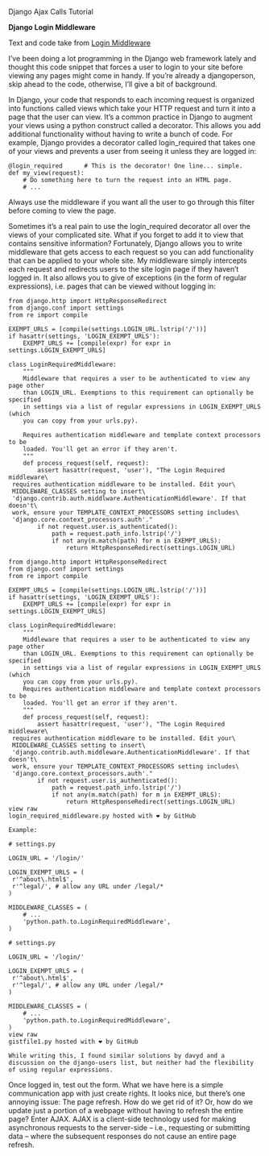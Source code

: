 Django Ajax Calls Tutorial

**Django Login Middleware**
 
 Text and code take from [Login Middleware](http://onecreativeblog.com/post/59051248/django-login-required-middleware)
 
 I’ve been doing a lot programming in the Django web framework lately and thought this code snippet that forces a user to login to your site before viewing any pages might come in handy. If you’re already a djangoperson, skip ahead to the code, otherwise, I’ll give a bit of background.

In Django, your code that responds to each incoming request is organized into functions called views which take your HTTP request and turn it into a page that the user can view. It’s a common practice in Django to augment your views using a python construct called a decorator. This allows you add additional functionality without having to write a bunch of code. For example, Django provides a decorator called login_required that takes one of your views and prevents a user from seeing it unless they are logged in:

    @login_required      # This is the decorator! One line... simple.
    def my_view(request):
        # Do something here to turn the request into an HTML page.
        # ...

Always use the middleware if you want all the user to go through this filter before coming to view the page.

Sometimes it’s a real pain to use the login_required decorator all over the views of your complicated site. What if you forget to add it to view that contains sensitive information? Fortunately, Django allows you to write middleware that gets access to each request so you can add functionality that can be applied to your whole site. My middleware simply intercepts each request and redirects users to the site login page if they haven’t logged in. It also allows you to give of exceptions (in the form of regular expressions), i.e. pages that can be viewed without logging in:

    from django.http import HttpResponseRedirect
    from django.conf import settings
    from re import compile
    
    EXEMPT_URLS = [compile(settings.LOGIN_URL.lstrip('/'))]
    if hasattr(settings, 'LOGIN_EXEMPT_URLS'):
        EXEMPT_URLS += [compile(expr) for expr in settings.LOGIN_EXEMPT_URLS]
    
    class LoginRequiredMiddleware:
        """
        Middleware that requires a user to be authenticated to view any page other
        than LOGIN_URL. Exemptions to this requirement can optionally be specified
        in settings via a list of regular expressions in LOGIN_EXEMPT_URLS (which
        you can copy from your urls.py).
    
        Requires authentication middleware and template context processors to be
        loaded. You'll get an error if they aren't.
        """
        def process_request(self, request):
            assert hasattr(request, 'user'), "The Login Required middleware\
     requires authentication middleware to be installed. Edit your\
     MIDDLEWARE_CLASSES setting to insert\
     'django.contrib.auth.middlware.AuthenticationMiddleware'. If that doesn't\
     work, ensure your TEMPLATE_CONTEXT_PROCESSORS setting includes\
     'django.core.context_processors.auth'."
            if not request.user.is_authenticated():
                path = request.path_info.lstrip('/')
                if not any(m.match(path) for m in EXEMPT_URLS):
                    return HttpResponseRedirect(settings.LOGIN_URL)
    
    from django.http import HttpResponseRedirect
    from django.conf import settings
    from re import compile
    
    EXEMPT_URLS = [compile(settings.LOGIN_URL.lstrip('/'))]
    if hasattr(settings, 'LOGIN_EXEMPT_URLS'):
        EXEMPT_URLS += [compile(expr) for expr in settings.LOGIN_EXEMPT_URLS]
    
    class LoginRequiredMiddleware:
        """
        Middleware that requires a user to be authenticated to view any page other
        than LOGIN_URL. Exemptions to this requirement can optionally be specified
        in settings via a list of regular expressions in LOGIN_EXEMPT_URLS (which
        you can copy from your urls.py).
        Requires authentication middleware and template context processors to be
        loaded. You'll get an error if they aren't.
        """
        def process_request(self, request):
            assert hasattr(request, 'user'), "The Login Required middleware\
     requires authentication middleware to be installed. Edit your\
     MIDDLEWARE_CLASSES setting to insert\
     'django.contrib.auth.middleware.AuthenticationMiddleware'. If that doesn't\
     work, ensure your TEMPLATE_CONTEXT_PROCESSORS setting includes\
     'django.core.context_processors.auth'."
            if not request.user.is_authenticated():
                path = request.path_info.lstrip('/')
                if not any(m.match(path) for m in EXEMPT_URLS):
                    return HttpResponseRedirect(settings.LOGIN_URL)
    view raw
    login_required_middleware.py hosted with ❤ by GitHub
    
    Example:
    
    # settings.py
    
    LOGIN_URL = '/login/'
    
    LOGIN_EXEMPT_URLS = (
     r'^about\.html$',
     r'^legal/', # allow any URL under /legal/*
    ) 
    
    MIDDLEWARE_CLASSES = (
        # ...
        'python.path.to.LoginRequiredMiddleware',
    )
    
    # settings.py
    
    LOGIN_URL = '/login/'
    
    LOGIN_EXEMPT_URLS = (
     r'^about\.html$',
     r'^legal/', # allow any URL under /legal/*
    ) 
    
    MIDDLEWARE_CLASSES = (
        # ...
        'python.path.to.LoginRequiredMiddleware',
    )
    view raw
    gistfile1.py hosted with ❤ by GitHub
    
    While writing this, I found similar solutions by davyd and a discussion on the django-users list, but neither had the flexibility of using regular expressions.

Once logged in, test out the form. What we have here is a simple communication app with just create rights. It looks nice, but there’s one annoying issue: The page refresh. How do we get rid of it? Or, how do we update just a portion of a webpage without having to refresh the entire page? Enter AJAX. AJAX is a client-side technology used for making asynchronous requests to the server-side – i.e., requesting or submitting data – where the subsequent responses do not cause an entire page refresh.












